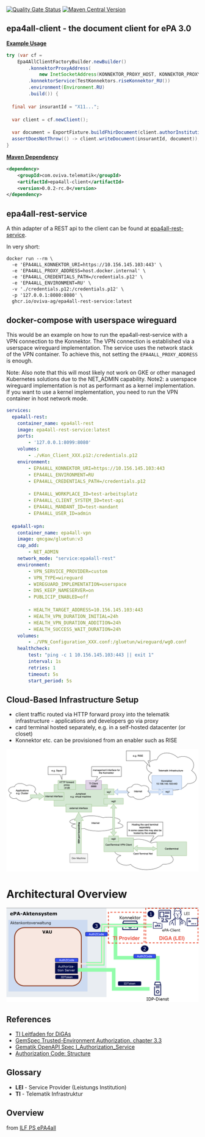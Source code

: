 [![Quality Gate Status](https://sonarcloud.io/api/project_badges/measure?project=oviva-ag_epa4all-client&metric=alert_status&token=4959774e1684547503bc8fb9d3d0a47a250cd7ad)](https://sonarcloud.io/summary/new_code?id=oviva-ag_epa4all-client)
[![Maven Central Version](https://img.shields.io/maven-central/v/com.oviva.telematik/epa4all-client)](https://central.sonatype.com/artifact/com.oviva.telematik/epa4all-client)

## epa4all-client - the document client for ePA 3.0
__[Example Usage](https://github.com/oviva-ag/epa4all-client/blob/main/epa4all-client/src/test/java/com/oviva/telematik/epa4all/client/internal/E2eEpa4AllClientImplTest.java#L26-L46)__

```java
try (var cf =
    Epa4AllClientFactoryBuilder.newBuilder()
        .konnektorProxyAddress(
            new InetSocketAddress(KONNEKTOR_PROXY_HOST, KONNEKTOR_PROXY_PORT))
        .konnektorService(TestKonnektors.riseKonnektor_RU())
        .environment(Environment.RU)
        .build()) {

  final var insurantId = "X11...";

  var client = cf.newClient();

  var document = ExportFixture.buildFhirDocument(client.authorInstitution(), insurantId);
  assertDoesNotThrow(() -> client.writeDocument(insurantId, document));
}
```

__[Maven Dependency](https://central.sonatype.com/artifact/com.oviva.telematik/epa4all-client)__

```xml
<dependency>
    <groupId>com.oviva.telematik</groupId>
    <artifactId>epa4all-client</artifactId>
    <version>0.0.2-rc.0</version>
</dependency>
```

## epa4all-rest-service

A thin adapter of a REST api to the client can be found at [epa4all-rest-service](./epa4all-rest-service).

In very short:
```shell
docker run --rm \
  -e 'EPA4ALL_KONNEKTOR_URI=https://10.156.145.103:443' \
  -e 'EPA4ALL_PROXY_ADDRESS=host.docker.internal' \
  -e 'EPA4ALL_CREDENTIALS_PATH=/credentials.p12' \
  -e 'EPA4ALL_ENVIRONMENT=RU' \
  -v './credentials.p12:/credentials.p12' \
  -p '127.0.0.1:8080:8080' \
  ghcr.io/oviva-ag/epa4all-rest-service:latest
```

## docker-compose with userspace wireguard
This would be an example on how to run the epa4all-rest-service with a VPN connection to the Konnektor. The VPN connection is established via a userspace wireguard implementation. The service uses the network stack of the VPN container.
To achieve this, not setting the `EPA4ALL_PROXY_ADDRESS` is enough.

Note: Also note that this will most likely not work on GKE or other managed Kubernetes solutions due to the NET_ADMIN capability.
Note2: a userspace wireguard implementation is not as performant as a kernel implementation. If you want to use a kernel implementation, you need to run the VPN container in host network mode.
```yaml
services:
  epa4all-rest:
    container_name: epa4all-rest
    image: epa4all-rest-service:latest
    ports:
        - '127.0.0.1:8099:8080'
    volumes:
        - ./vKon_Client_XXX.p12:/credentials.p12
    environment:
        - EPA4ALL_KONNEKTOR_URI=https://10.156.145.103:443
        - EPA4ALL_ENVIRONMENT=RU
        - EPA4ALL_CREDENTIALS_PATH=/credentials.p12

        - EPA4ALL_WORKPLACE_ID=test-arbeitsplatz
        - EPA4ALL_CLIENT_SYSTEM_ID=test-api
        - EPA4ALL_MANDANT_ID=test-mandant
        - EPA4ALL_USER_ID=admin

  epa4all-vpn:
    container_name: epa4all-vpn
    image: qmcgaw/gluetun:v3
    cap_add:
        - NET_ADMIN
    network_mode: "service:epa4all-rest"
    environment:
        - VPN_SERVICE_PROVIDER=custom
        - VPN_TYPE=wireguard
        - WIREGUARD_IMPLEMENTATION=userspace
        - DNS_KEEP_NAMESERVER=on
        - PUBLICIP_ENABLED=off

        - HEALTH_TARGET_ADDRESS=10.156.145.103:443
        - HEALTH_VPN_DURATION_INITIAL=24h
        - HEALTH_VPN_DURATION_ADDITION=24h
        - HEALTH_SUCCESS_WAIT_DURATION=24h
    volumes:
        - ./VPN_Configuration_XXX.conf:/gluetun/wireguard/wg0.conf
    healthcheck:
        test: "ping -c 1 10.156.145.103:443 || exit 1"
        interval: 1s
        retries: 1
        timeout: 5s
        start_period: 5s
```

## Cloud-Based Infrastructure Setup

- client traffic routed via HTTP forward proxy into the telematik infrastructure - applications and developers go via
  proxy
- card terminal hosted separately, e.g. in a self-hosted datacenter (or closet)
- Konnektor etc. can be provisioned from an enabler such as RISE

![](./docs/epa4all-setup.svg)

# Architectural Overview

![](./docs/ePA_3_0_overview.png)

## References

- [TI Leitfaden for DiGAs](https://wiki.gematik.de/pages/viewpage.action?pageId=512716463)
- [GemSpec Trusted-Environment Authorization, chapter 3.3](https://gemspec.gematik.de/docs/gemILF/gemILF_PS_ePA/gemILF_PS_ePA_V3.2.3/#3.3)
- [Gematik OpenAPI Spec I_Authorization_Service](https://github.com/gematik/ePA-Basic/blob/ePA-3.0.3/src/openapi/I_Authorization_Service.yaml)
- [Authorization Code: Structure](https://gemspec.gematik.de/docs/gemSpec/gemSpec_IDP_Dienst/gemSpec_IDP_Dienst_V1.7.0/#7.3)

## Glossary

- **LEI** - Service Provider (Leistungs Institution)
- **TI** - Telematik Infrastruktur

## Overview

from [ILF PS ePA4all](https://gemspec.gematik.de/docs/gemILF/gemILF_PS_ePA/gemILF_PS_ePA_V3.2.3/#3.3.2)
